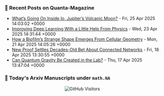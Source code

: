 ### 📝 Recent Posts on Quanta-Magazine
<!-- quanta starts -->
* <a href="https://www.quantamagazine.org/whats-going-on-inside-io-jupiters-volcanic-moon-20250425/">What’s Going On Inside Io, Jupiter’s Volcanic Moon?</a> - Fri, 25 Apr 2025 14:03:02 +0000
* <a href="https://www.quantamagazine.org/improving-deep-learning-with-a-little-help-from-physics-20250423/">Improving Deep Learning With a Little Help From Physics</a> - Wed, 23 Apr 2025 14:31:44 +0000
* <a href="https://www.quantamagazine.org/how-a-biofilms-strange-shape-emerges-from-cellular-geometry-20250421/">How a Biofilm’s Strange Shape Emerges From Cellular Geometry</a> - Mon, 21 Apr 2025 14:05:26 +0000
* <a href="https://www.quantamagazine.org/new-proof-settles-decades-old-bet-about-connected-networks-20250418/">New Proof Settles Decades-Old Bet About Connected Networks</a> - Fri, 18 Apr 2025 13:30:55 +0000
* <a href="https://www.quantamagazine.org/can-quantum-gravity-be-created-in-the-lab-20250417/">Can Quantum Gravity Be Created in the Lab?</a> - Thu, 17 Apr 2025 13:47:04 +0000
<!-- quanta ends -->


### 📝 Today's Arxiv Manuscripts under ``math.NA``
<!-- arxiv-math-na starts -->

<!-- arxiv-math-na ends -->

<div align="center">
  
![GitHub Visitors](https://api.visitorbadge.io/api/visitors?path=https%3A%2F%2Fgithub.com%2Flowrank&label=profile%20views&labelColor=%231e1e2e&countColor=%23cba6f7)



</div>
